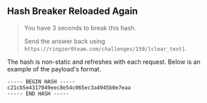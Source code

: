 Hash Breaker Reloaded Again
---------------------------

> You have 3 seconds to break this hash.
>
> Send the answer back using `https://ringzer0team.com/challenges/159/[clear_text]`.

The hash is non-static and refreshes with each request. Below is an example of
the payload's format.

```text
----- BEGIN HASH -----
c21cb5e4317049eec8e54c065ec3a4945b0e7eaa
----- END HASH -----
```
